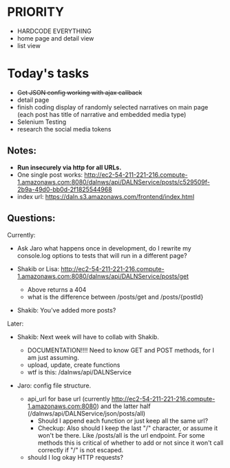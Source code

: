 # PRIORITY
- HARDCODE EVERYTHING
- home page and detail view
- list view



# Today's tasks
- ~~Get JSON config working with ajax callback~~
- detail page
- finish coding display of randomly selected narratives on main page (each post has title of narrative and embedded media type)
- Selenium Testing
- research the social media tokens

## Notes:
- **Run insecurely via http for all URLs.**
- One single post works: http://ec2-54-211-221-216.compute-1.amazonaws.com:8080/dalnws/api/DALNService/posts/c529509f-2b9a-49d0-bb0d-2f1825544968
- index url: https://daln.s3.amazonaws.com/frontend/index.html

## Questions:

Currently:

- Ask Jaro what happens once in development, do I rewrite my console.log options to tests that will run in a different page?

- Shakib or Lisa: http://ec2-54-211-221-216.compute-1.amazonaws.com:8080/dalnws/api/DALNService/posts/get
    - Above returns a 404
    - what is the difference between /posts/get and /posts/{postId}

- Shakib: You've added more posts?


Later:        

- Shakib: Next week will have to collab with Shakib.
    - DOCUMENTATION!!!! Need to know GET and POST methods, for I am just assuming.
    - upload, update, create functions
    - wtf is this: /dalnws/api/DALNService

- Jaro: config file structure.
    - api_url for base url (currently http://ec2-54-211-221-216.compute-1.amazonaws.com:8080) and the latter half (/dalnws/api/DALNService/json/posts/all)
        - Should I append each function or just keep all the same url?
        - Checkup: Also should I keep the last "/" character, or assume it won't be there. Like /posts/all is the url endpoint. For some methods this is critical of whether to add or not since it won't call correctly if "/" is not escaped.
    - should I log okay HTTP requests?
